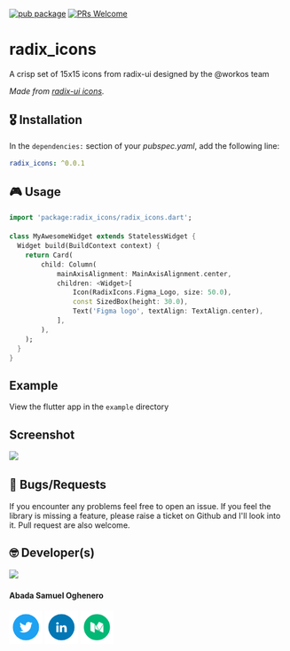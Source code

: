 [![pub package](https://img.shields.io/pub/v/radix_icons.svg?color=success&style=flat-square)](https://pub.dartlang.org/packages/radix_icons)
[![PRs Welcome](https://img.shields.io/badge/PRs-welcome-success.svg?style=flat-square)](https://github.com/Mastersam07/radix_icons/pulls)

# radix_icons

A crisp set of 15x15 icons from radix-ui designed by the @workos team

*Made from [radix-ui icons](https://github.com/radix-ui/icons).*

## 🎖 Installation

In the `dependencies:` section of your _pubspec.yaml_, add the following line:

```yaml
radix_icons: ^0.0.1
```

## 🎮 Usage

```dart
import 'package:radix_icons/radix_icons.dart';

class MyAwesomeWidget extends StatelessWidget {
  Widget build(BuildContext context) {
    return Card(
        child: Column(
            mainAxisAlignment: MainAxisAlignment.center,
            children: <Widget>[
                Icon(RadixIcons.Figma_Logo, size: 50.0),
                const SizedBox(height: 30.0),
                Text('Figma logo', textAlign: TextAlign.center),
            ],
        ),
    );
  }
}
```

## Example

View the flutter app in the `example` directory

## Screenshot
<img src="https://github.com/Mastersam07/radix_icons/raw/master/screenshots/1.jpg" width="400">

## 🐛 Bugs/Requests

If you encounter any problems feel free to open an issue. If you feel the library is
missing a feature, please raise a ticket on Github and I'll look into it.
Pull request are also welcome.

## 🤓 Developer(s)

[<img src="https://avatars3.githubusercontent.com/u/31275429?s=460&u=b935d608a06c1604bae1d971e69a731480a27d46&v=4" width="180" />](https://mastersam.tech)
#### **Abada Samuel Oghenero**
<p>
<a href="https://twitter.com/mastersam_"><img src="https://github.com/aritraroy/social-icons/blob/master/twitter-icon.png?raw=true" width="60"></a>
<a href="https://linkedin.com/in/abada-samuel/"><img src="https://github.com/aritraroy/social-icons/blob/master/linkedin-icon.png?raw=true" width="60"></a>
<a href="https://medium.com/@codefarmer"><img src="https://github.com/aritraroy/social-icons/blob/master/medium-icon.png?raw=true" width="60"></a>
</p>